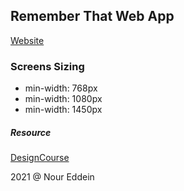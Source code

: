 ## Remember That Web App

[Website](https://noureddein.github.io/remember-that/)

### Screens Sizing

- min-width: 768px
- min-width: 1080px
- min-width: 1450px

##### Resource

[DesignCourse](https://www.youtube.com/watch?v=D-h8L5hgW-w)

2021 @ Nour Eddein
